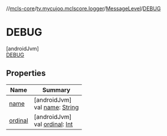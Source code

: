 //[mcls-core](../../../../index.md)/[tv.mycujoo.mclscore.logger](../../index.md)/[MessageLevel](../index.md)/[DEBUG](index.md)

# DEBUG

[androidJvm]\
[DEBUG](index.md)

## Properties

| Name | Summary |
|---|---|
| [name](../-e-r-r-o-r/index.md#-372974862%2FProperties%2F-450282738) | [androidJvm]<br>val [name](../-e-r-r-o-r/index.md#-372974862%2FProperties%2F-450282738): [String](https://kotlinlang.org/api/latest/jvm/stdlib/kotlin/-string/index.html) |
| [ordinal](../-e-r-r-o-r/index.md#-739389684%2FProperties%2F-450282738) | [androidJvm]<br>val [ordinal](../-e-r-r-o-r/index.md#-739389684%2FProperties%2F-450282738): [Int](https://kotlinlang.org/api/latest/jvm/stdlib/kotlin/-int/index.html) |
